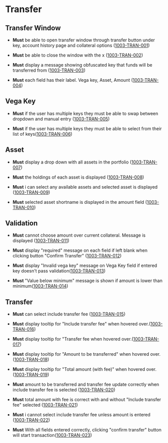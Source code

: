 # Transfer

## Transfer Window

- **Must** be able to open transfer window through transfer button under key, account history page and collateral options (<a name="1003-TRAN-001" href="#1003-TRAN-001">1003-TRAN-001</a>)

- **Must** be able to close the window with the x (<a name="1003-TRAN-002" href="#1003-TRAN-002">1003-TRAN-002</a>)

- **Must** display a message showing obfuscated key that funds will be transferred from (<a name="1003-TRAN-003" href="#1003-TRAN-003">1003-TRAN-003</a>)

- **Must** each field has their label. Vega key, Asset, Amount (<a name="1003-TRAN-004" href="#1003-TRAN-004">1003-TRAN-004</a>)

## Vega Key

- **Must**
  if the user has multiple keys they must be able to swap between dropdown and manual entry (<a name="1003-TRAN-005" href="#1003-TRAN-005">1003-TRAN-005</a>)

- **Must**
  if the user has multiple keys they must be able to select from their list of keys(<a name="1003-TRAN-006" href="#1003-TRAN-006">1003-TRAN-006</a>)

## Asset

- **Must** display a drop down with all assets in the portfolio (<a name="1003-TRAN-007" href="#1003-TRAN-007">1003-TRAN-007</a>)

- **Must** the holdings of each asset is displayed (<a name="1003-TRAN-008" href="#1003-TRAN-008">1003-TRAN-008</a>)

- **Must** i can select any available assets and selected asset is displayed (<a name="1003-TRAN-009" href="#1003-TRAN-009">1003-TRAN-009</a>)

- **Must** selected asset shortname is displayed in the amount field (<a name="1003-TRAN-010" href="#1003-TRAN-010">1003-TRAN-010</a>)

## Validation

- **Must** cannot choose amount over current collateral. Message is displayed (<a name="1003-TRAN-011" href="#1003-TRAN-011">1003-TRAN-011</a>)

- **Must** display "required" message on each field if left blank when clicking button "Confirm Transfer" (<a name="1003-TRAN-012" href="#1003-TRAN-012">1003-TRAN-012</a>)

- **Must** display "Invalid vega key" message on Vega Key field if entered key doesn't pass validation(<a name="1003-TRAN-013" href="#1003-TRAN-013">1003-TRAN-013</a>)

- **Must** "Value below minimum" message is shown if amount is lower than minimum(<a name="1003-TRAN-014" href="#1003-TRAN-014">1003-TRAN-014</a>)

## Transfer

- **Must** can select include transfer fee (<a name="1003-TRAN-015" href="#1003-TRAN-015">1003-TRAN-015</a>)

- **Must** display tooltip for "Include transfer fee" when hovered over.(<a name="1003-TRAN-016" href="#1003-TRAN-016">1003-TRAN-016</a>)

- **Must** display tooltip for "Transfer fee when hovered over.(<a name="1003-TRAN-017" href="#1003-TRAN-017">1003-TRAN-017</a>)

- **Must** display tooltip for "Amount to be transferred" when hovered over.(<a name="1003-TRAN-018" href="#1003-TRAN-018">1003-TRAN-018</a>)

- **Must** display tooltip for "Total amount (with fee)" when hovered over.(<a name="1003-TRAN-019" href="#1003-TRAN-019">1003-TRAN-019</a>)

- **Must** amount to be transferred and transfer fee update correctly when include transfer fee is selected (<a name="1003-TRAN-020" href="#1003-TRAN-020">1003-TRAN-020</a>)

- **Must** total amount with fee is correct with and without "Include transfer fee" selected (<a name="1003-TRAN-021" href="#1003-TRAN-021">1003-TRAN-021</a>)

- **Must** i cannot select include transfer fee unless amount is entered (<a name="1003-TRAN-022" href="#1003-TRAN-022">1003-TRAN-022</a>)

- **Must** With all fields entered correctly, clicking "confirm transfer" button will start transaction(<a name="1003-TRAN-023" href="#1003-TRAN-023">1003-TRAN-023</a>)
